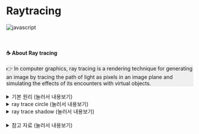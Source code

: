 # Raytracing
![javascript](https://img.shields.io/badge/Language-javascript-blue?logo=javascript)

<br>

#### ☕ About Ray tracing
<div style="background-color: #efefef">
👉 In computer graphics, ray tracing is a rendering technique for generating an image by tracing the path of light as pixels in an image plane and simulating the effects of its encounters with virtual objects.
</div>

<br>

<details>
<summary> 기본 원리  (눌러서 내용보기) </summary>
<div markdown="1">

##### 🌼 raytrace_method 1
![raytrace_method](./img/raytrace_method.PNG)

##### 🌼 raytrace_method 2
![raytrace_method2](./img/raytrace_method2.PNG)

</div>
</details>

<details>
<summary> ray trace circle  (눌러서 내용보기) </summary>
<div markdown="1">

##### 🌼 raytrace_component
![raytrace_component](./img/raytrace_component.PNG)

##### 🌼 raytrace_circle
![raytrace_circle](./img/raytrace_circle.PNG)

</div>
</details>

<details>
<summary> ray trace shadow  (눌러서 내용보기) </summary>
<div markdown="1">

##### 🌼 raytrace_shadow
![raytrace_shadow](./img/raytrace_shadow.PNG)

</div>
</details>

<br>

<details>
<summary> 참고 자료  (눌러서 내용보기) </summary>
<div markdown="1">

##### 🌼 [Simple Ray Tracing 1/4](https://www.youtube.com/watch?v=mVD_p7KGfBc&feature=youtu.be)
</div>
</details>

